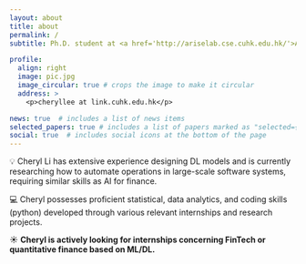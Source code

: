 ```yaml
---
layout: about
title: about
permalink: /
subtitle: Ph.D. student at <a href='http://ariselab.cse.cuhk.edu.hk/'>ARISE Lab</a>, Department of Computer Science and Engineering, CUHK.

profile:
  align: right
  image: pic.jpg
  image_circular: true # crops the image to make it circular
  address: >
    <p>cheryllee at link.cuhk.edu.hk</p>

news: true  # includes a list of news items
selected_papers: true # includes a list of papers marked as "selected={true}"
social: true  # includes social icons at the bottom of the page
---
```


💡 Cheryl Li has extensive experience designing DL models and is currently researching how to automate operations in large-scale software systems, requiring similar skills as AI for finance.

💻 Cheryl possesses proficient statistical, data analytics, and coding skills (python) developed through various relevant internships and research projects.

☀️ **Cheryl is actively looking for internships concerning FinTech or quantitative finance based on ML/DL.**
